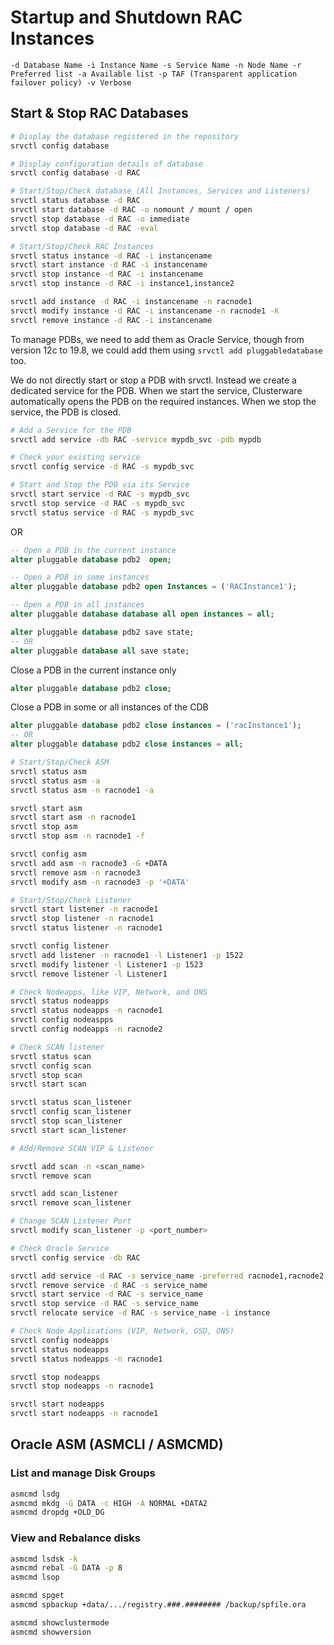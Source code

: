# Startup and Shutdown RAC Instances

`
-d Database Name
-i Instance Name
-s Service Name
-n Node Name
-r Preferred list
-a Available list
-p TAF (Transparent application failover policy)
-v Verbose
`

## Start & Stop RAC Databases

```sh
# Display the database registered in the repository
srvctl config database

# Display configuration details of database
srvctl config database -d RAC
```

```sh
# Start/Stop/Check database (All Instances, Services and Listeners)
srvctl status database -d RAC
srvctl start database -d RAC -o nomount / mount / open
srvctl stop database -d RAC -o immediate
srvctl stop database -d RAC -eval
```

```sh
# Start/Stop/Check RAC Instances
srvctl status instance -d RAC -i instancename
srvctl start instance -d RAC -i instancename
srvctl stop instance -d RAC -i instancename
srvctl stop instance -d RAC -i instance1,instance2

srvctl add instance -d RAC -i instancename -n racnode1
srvctl modify instance -d RAC -i instancename -n racnode1 -K
srvctl remove instance -d RAC -i instancename
```

To manage PDBs, we need to add them as Oracle Service, though from version 12c to 19.8, we could add them using `srvctl add pluggabledatabase` too.

We do not directly start or stop a PDB with srvctl. Instead we create a dedicated service for the PDB. When we start the service, Clusterware automatically opens the PDB on the required instances. When we stop the service, the PDB is closed.

```sh
# Add a Service for the PDB
srvctl add service -db RAC -service mypdb_svc -pdb mypdb

# Check your existing service
srvctl config service -d RAC -s mypdb_svc

# Start and Stop the PDB via its Service
srvctl start service -d RAC -s mypdb_svc
srvctl stop service -d RAC -s mypdb_svc
srvctl status service -d RAC -s mypdb_svc
```

OR

```sql
-- Open a PDB in the current instance
alter pluggable database pdb2  open;

-- Open a PDB in some instances
alter pluggable database pdb2 open Instances = ('RACInstance1');

-- Open a PDB in all instances
alter pluggable database database all open instances = all;

alter pluggable database pdb2 save state;
-- OR
alter pluggable database all save state;
```

Close a PDB in the current instance only

```sql
alter pluggable database pdb2 close;
```

Close a PDB in some or all instances of the CDB

```sql
alter pluggable database pdb2 close instances = ('racInstance1');
-- OR
alter pluggable database pdb2 close instances = all;
```

```sh
# Start/Stop/Check ASM
srvctl status asm 
srvctl status asm -a
srvctl status asm -n racnode1 -a

srvctl start asm 
srvctl start asm -n racnode1
srvctl stop asm
srvctl stop asm -n racnode1 -f

srvctl config asm
srvctl add asm -n racnode3 -G +DATA
srvctl remove asm -n racnode3
srvctl modify asm -n racnode3 -p '+DATA'
```

```sh
# Start/Stop/Check Listener
srvctl start listener -n racnode1
srvctl stop listener -n racnode1
srvctl status listener -n racnode1

srvctl config listener
srvctl add listener -n racnode1 -l Listener1 -p 1522
srvctl modify listener -l Listener1 -p 1523
srvctl remove listener -l Listener1
```

```sh
# Check Nodeapps, like VIP, Network, and ONS
srvctl status nodeapps
srvctl status nodeapps -n racnode1 
srvctl config nodeaspps
srvctl config nodeapps -n racnode2
```

```sh
# Check SCAN listener
srvctl status scan
srvctl config scan
srvctl stop scan
srvctl start scan

srvctl status scan_listener
srvctl config scan_listener
srvctl stop scan_listener
srvctl start scan_listener

# Add/Remove SCAN VIP & Listener

srvctl add scan -n <scan_name>
srvctl remove scan

srvctl add scan_listener
srvctl remove scan_listener

# Change SCAN Listener Port
srvctl modify scan_listener -p <port_number>
```

```sh
# Check Oracle Service
srvctl config service -db RAC

srvctl add service -d RAC -s service_name -preferred racnode1,racnode2
srvctl remove service -d RAC -s service_name
srvctl start service -d RAC -s service_name
srvctl stop service -d RAC -s service_name
srvctl relocate service -d RAC -s service_name -i instance
```

```sh
# Check Node Applications (VIP, Network, GSD, ONS)
srvctl config nodeapps
srvctl status nodeapps
srvctl status nodeapps -n racnode1

srvctl stop nodeapps
srvctl stop nodeapps -n racnode1

srvctl start nodeapps
srvctl start nodeapps -n racnode1
```

## Oracle ASM (ASMCLI / ASMCMD)

### List and manage Disk Groups

```sh
asmcmd lsdg
asmcmd mkdg -G DATA -c HIGH -A NORMAL +DATA2
asmcmd dropdg +OLD_DG
```

### View and Rebalance disks

```sh
asmcmd lsdsk -k
asmcmd rebal -G DATA -p 8
asmcmd lsop
```

```sh
asmcmd spget
asmcmd spbackup +data/.../registry.###.######## /backup/spfile.ora
```

```sh
asmcmd showclustermode
asmcmd showversion
```

<!-- https://valehagayev.wordpress.com/2016/04/16/useful-oracle-rac-commands/ -->